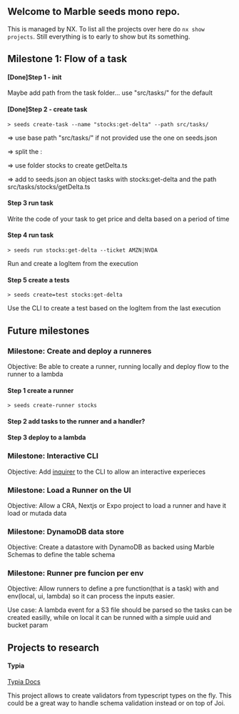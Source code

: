 ## Welcome to Marble seeds mono repo.

This is managed by NX. To list all the projects over here do `nx show projects`. Still everything is to early to show but its something.

## Milestone 1: Flow of a task

#### [Done]Step 1 - init

Maybe add path from the task folder... use "src/tasks/" for the default

####  [Done]Step 2 - create task

`> seeds create-task --name "stocks:get-delta" --path src/tasks/`

=> use base path "src/tasks/" if not provided use the one on seeds.json

=> split the :

=> use folder stocks to create getDelta.ts

=> add to seeds.json an object tasks with stocks:get-delta and the path src/tasks/stocks/getDelta.ts

#### Step 3 run task

Write the code of your task to get price and delta based on a period of time

#### Step 4 run task

`> seeds run stocks:get-delta --ticket AMZN|NVDA`

Run and create a logItem from the execution

#### Step 5 create a tests

`> seeds create=test stocks:get-delta`

Use the CLI to create a test based on the logItem from the last execution

## Future milestones

### Milestone: Create and deploy a runneres

Objective: Be able to create a runner, running locally and  deploy flow to the runner to a lambda

#### Step 1 create a runner

`> seeds create-runner stocks`

#### Step 2 add tasks to the runner and a handler?

#### Step 3 deploy to a lambda

### Milestone: Interactive CLI

Objective: Add [inquirer](https://www.npmjs.com/package/inquirer) to the CLI to allow an interactive experieces

### Milestone: Load a Runner on the UI

Objective: Allow a CRA, Nextjs or Expo project to load a runner and have it load or mutada data

### Milestone: DynamoDB data store

Objective: Create a datastore with DynamoDB as backed using Marble Schemas to define the table schema

### Milestone: Runner pre funcion per env

Objective: Allow runners to define a pre function(that is a task) with and env(local, ui, lambda) so it can process the inputs easier.

Use case: A lambda event for a S3 file should be parsed so the tasks can be created easilly, while on local it can be runned with a simple uuid and bucket param

## Projects to research

#### Typia

[Typia Docs](https://typia.io/docs/)

This project allows to create validators from typescript types on the fly. This could be a great way to handle schema validation instead or on top of Joi.
